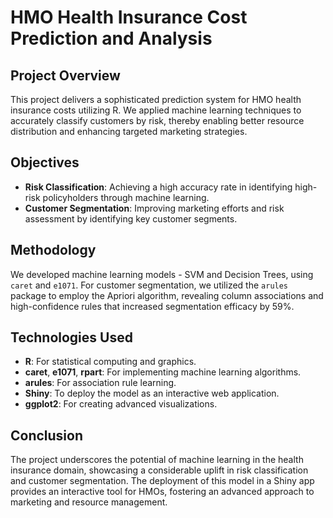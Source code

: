# HMO Health Insurance Cost Prediction and Analysis

## Project Overview
This project delivers a sophisticated prediction system for HMO health insurance costs utilizing R. We applied machine learning techniques to accurately classify customers by risk, thereby enabling better resource distribution and enhancing targeted marketing strategies.

## Objectives
- **Risk Classification**: Achieving a high accuracy rate in identifying high-risk policyholders through machine learning.
- **Customer Segmentation**: Improving marketing efforts and risk assessment by identifying key customer segments.

## Methodology
We developed machine learning models - SVM and Decision Trees, using `caret` and `e1071`. For customer segmentation, we utilized the `arules` package to employ the Apriori algorithm, revealing column associations and high-confidence rules that increased segmentation efficacy by 59%.

## Technologies Used
- **R**: For statistical computing and graphics.
- **caret**, **e1071**, **rpart**: For implementing machine learning algorithms.
- **arules**: For association rule learning.
- **Shiny**: To deploy the model as an interactive web application.
- **ggplot2**: For creating advanced visualizations.

## Conclusion
The project underscores the potential of machine learning in the health insurance domain, showcasing a considerable uplift in risk classification and customer segmentation. The deployment of this model in a Shiny app provides an interactive tool for HMOs, fostering an advanced approach to marketing and resource management.
